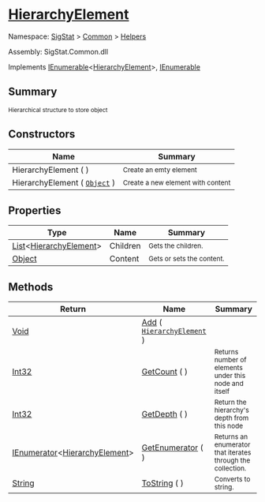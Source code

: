 # [HierarchyElement](./HierarchyElement.md)

Namespace: [SigStat]() > [Common](./../README.md) > [Helpers](./README.md)

Assembly: SigStat.Common.dll

Implements [IEnumerable](https://docs.microsoft.com/en-us/dotnet/api/System.Collections.Generic.IEnumerable-1)\<[HierarchyElement](./HierarchyElement.md)>, [IEnumerable](https://docs.microsoft.com/en-us/dotnet/api/System.Collections.IEnumerable)

## Summary
<sub>Hierarchical structure to store object</sub>

## Constructors

| Name | Summary | 
| --- | --- | 
| HierarchyElement (  ) | <sub>Create an emty element</sub> | 
| HierarchyElement ( [`Object`](https://docs.microsoft.com/en-us/dotnet/api/System.Object) ) | <sub>Create a new element with content</sub> | 


## Properties

| Type | Name | Summary | 
| --- | --- | --- | 
| [List](https://docs.microsoft.com/en-us/dotnet/api/System.Collections.Generic.List-1)\<[HierarchyElement](./HierarchyElement.md)> | Children | <sub>Gets the children.</sub> | 
| [Object](https://docs.microsoft.com/en-us/dotnet/api/System.Object) | Content | <sub>Gets or sets the content.</sub> | 


## Methods

| Return | Name | Summary | 
| --- | --- | --- | 
| [Void](https://docs.microsoft.com/en-us/dotnet/api/System.Void) | [Add](./Methods/HierarchyElement-100664010.md) ( [`HierarchyElement`](./HierarchyElement.md) ) |  | 
| [Int32](https://docs.microsoft.com/en-us/dotnet/api/System.Int32) | [GetCount](./Methods/HierarchyElement-100664012.md) (  ) | <sub>Returns number of elements under this node and itself</sub> | 
| [Int32](https://docs.microsoft.com/en-us/dotnet/api/System.Int32) | [GetDepth](./Methods/HierarchyElement-100664011.md) (  ) | <sub>Return the hierarchy's depth from this node</sub> | 
| [IEnumerator](https://docs.microsoft.com/en-us/dotnet/api/System.Collections.Generic.IEnumerator-1)\<[HierarchyElement](./HierarchyElement.md)> | [GetEnumerator](./Methods/HierarchyElement-100664014.md) (  ) | <sub>Returns an enumerator that iterates through the collection.</sub> | 
| [String](https://docs.microsoft.com/en-us/dotnet/api/System.String) | [ToString](./Methods/HierarchyElement-100664013.md) (  ) | <sub>Converts to string.</sub> | 



